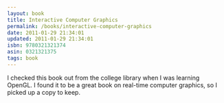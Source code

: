 ```yaml
---
layout: book
title: Interactive Computer Graphics
permalink: /books/interactive-computer-graphics
date: 2011-01-29 21:34:01
updated: 2011-01-29 21:34:01
isbn: 9780321321374
asin: 0321321375
tags: book
---
```

I checked this book out from the college library when I was learning OpenGL. I
found it to be a great book on real-time computer graphics, so I picked up a
copy to keep.
